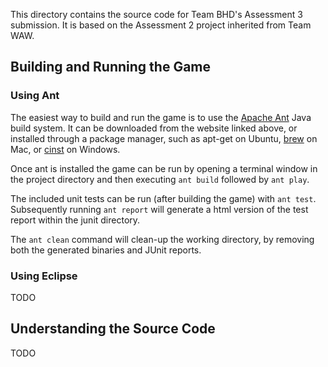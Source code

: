 This directory contains the source code for Team BHD's Assessment 3 submission. It is based on the Assessment 2 project inherited from Team WAW.

## Building and Running the Game

### Using Ant

The easiest way to build and run the game is to use the [Apache Ant](http://ant.apache.org) Java build system. It can be downloaded from the website linked above, or installed through a package manager, such as apt-get on Ubuntu, [brew](http://brew.sh) on Mac, or [cinst](http://chocolatey.org) on Windows.

Once ant is installed the game can be run by opening a terminal window in the project directory and then executing `ant build` followed by `ant play`.

The included unit tests can be run (after building the game) with `ant test`. Subsequently running `ant report` will generate a html version of the test report within the junit directory.

The `ant clean` command will clean-up the working directory, by removing both the generated binaries and JUnit reports.

### Using Eclipse

TODO

## Understanding the Source Code

TODO